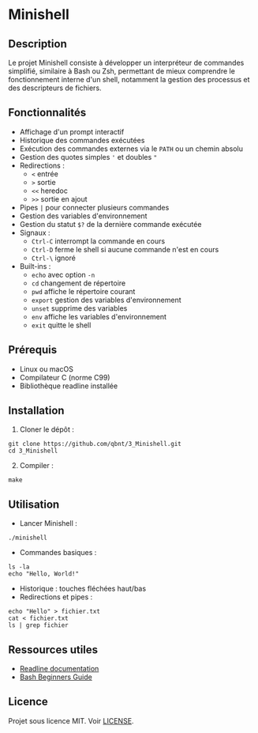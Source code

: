 # Minishell

## Description

Le projet Minishell consiste à développer un interpréteur de commandes simplifié, similaire à Bash ou Zsh, permettant de mieux comprendre le fonctionnement interne d'un shell, notamment la gestion des processus et des descripteurs de fichiers.

## Fonctionnalités

- Affichage d'un prompt interactif
- Historique des commandes exécutées
- Exécution des commandes externes via le `PATH` ou un chemin absolu
- Gestion des quotes simples `'` et doubles `"`
- Redirections :
  - `<` entrée
  - `>` sortie
  - `<<` heredoc
  - `>>` sortie en ajout
- Pipes `|` pour connecter plusieurs commandes
- Gestion des variables d'environnement
- Gestion du statut `$?` de la dernière commande exécutée
- Signaux :
  - `Ctrl-C` interrompt la commande en cours
  - `Ctrl-D` ferme le shell si aucune commande n'est en cours
  - `Ctrl-\` ignoré
- Built-ins :
  - `echo` avec option `-n`
  - `cd` changement de répertoire
  - `pwd` affiche le répertoire courant
  - `export` gestion des variables d'environnement
  - `unset` supprime des variables
  - `env` affiche les variables d'environnement
  - `exit` quitte le shell

## Prérequis

- Linux ou macOS
- Compilateur C (norme C99)
- Bibliothèque readline installée

## Installation

1. Cloner le dépôt :

```
git clone https://github.com/qbnt/3_Minishell.git
cd 3_Minishell
```

2. Compiler :

```
make
```

## Utilisation

- Lancer Minishell :

```
./minishell
```

- Commandes basiques :

```
ls -la
echo "Hello, World!"
```

- Historique : touches fléchées haut/bas
- Redirections et pipes :

```
echo "Hello" > fichier.txt
cat < fichier.txt
ls | grep fichier
```

## Ressources utiles

- [Readline documentation](https://tiswww.case.edu/php/chet/readline/rltop.html)
- [Bash Beginners Guide](https://tldp.org/LDP/Bash-Beginners-Guide/html/)

## Licence

Projet sous licence MIT. Voir [LICENSE](LICENSE).
